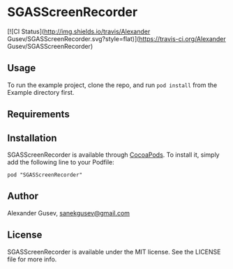 # SGASScreenRecorder

[![CI Status](http://img.shields.io/travis/Alexander Gusev/SGASScreenRecorder.svg?style=flat)](https://travis-ci.org/Alexander Gusev/SGASScreenRecorder)

## Usage

To run the example project, clone the repo, and run `pod install` from the Example directory first.

## Requirements

## Installation

SGASScreenRecorder is available through [CocoaPods](http://cocoapods.org). To install
it, simply add the following line to your Podfile:

    pod "SGASScreenRecorder"

## Author

Alexander Gusev, sanekgusev@gmail.com

## License

SGASScreenRecorder is available under the MIT license. See the LICENSE file for more info.

